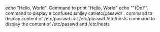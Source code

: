 echo "Hello, World". Command to print "Hello, World"
echo "\"(Ôo)'". command to display a confused smiley
cat/etc/passwd/ . command to display content of /etc/passwd
cat /etc/passwd /etc/hosts  command to display the content of /etc/passwd and /etc/hosts
